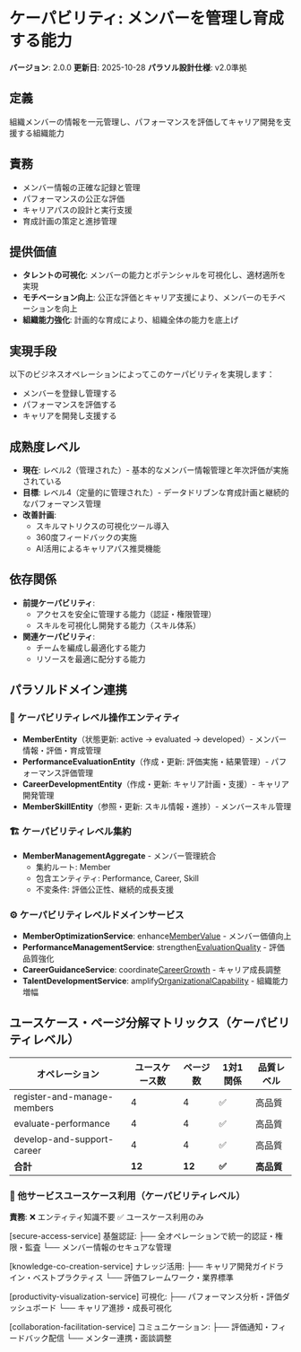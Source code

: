 # ケーパビリティ: メンバーを管理し育成する能力

**バージョン**: 2.0.0
**更新日**: 2025-10-28
**パラソル設計仕様**: v2.0準拠

## 定義

組織メンバーの情報を一元管理し、パフォーマンスを評価してキャリア開発を支援する組織能力

## 責務

- メンバー情報の正確な記録と管理
- パフォーマンスの公正な評価
- キャリアパスの設計と実行支援
- 育成計画の策定と進捗管理

## 提供価値

- **タレントの可視化**: メンバーの能力とポテンシャルを可視化し、適材適所を実現
- **モチベーション向上**: 公正な評価とキャリア支援により、メンバーのモチベーションを向上
- **組織能力強化**: 計画的な育成により、組織全体の能力を底上げ

## 実現手段

以下のビジネスオペレーションによってこのケーパビリティを実現します：

- メンバーを登録し管理する
- パフォーマンスを評価する
- キャリアを開発し支援する

## 成熟度レベル

- **現在**: レベル2（管理された）- 基本的なメンバー情報管理と年次評価が実施されている
- **目標**: レベル4（定量的に管理された）- データドリブンな育成計画と継続的なパフォーマンス管理
- **改善計画**:
  - スキルマトリクスの可視化ツール導入
  - 360度フィードバックの実施
  - AI活用によるキャリアパス推奨機能

## 依存関係

- **前提ケーパビリティ**:
  - アクセスを安全に管理する能力（認証・権限管理）
  - スキルを可視化し開発する能力（スキル体系）
- **関連ケーパビリティ**:
  - チームを編成し最適化する能力
  - リソースを最適に配分する能力

## パラソルドメイン連携

### 🎯 ケーパビリティレベル操作エンティティ
- **MemberEntity**（状態更新: active → evaluated → developed）- メンバー情報・評価・育成管理
- **PerformanceEvaluationEntity**（作成・更新: 評価実施・結果管理）- パフォーマンス評価管理
- **CareerDevelopmentEntity**（作成・更新: キャリア計画・支援）- キャリア開発管理
- **MemberSkillEntity**（参照・更新: スキル情報・進捗）- メンバースキル管理

### 🏗️ ケーパビリティレベル集約
- **MemberManagementAggregate** - メンバー管理統合
  - 集約ルート: Member
  - 包含エンティティ: Performance, Career, Skill
  - 不変条件: 評価公正性、継続的成長支援

### ⚙️ ケーパビリティレベルドメインサービス
- **MemberOptimizationService**: enhance[MemberValue]() - メンバー価値向上
- **PerformanceManagementService**: strengthen[EvaluationQuality]() - 評価品質強化
- **CareerGuidanceService**: coordinate[CareerGrowth]() - キャリア成長調整
- **TalentDevelopmentService**: amplify[OrganizationalCapability]() - 組織能力増幅

## ユースケース・ページ分解マトリックス（ケーパビリティレベル）

| オペレーション | ユースケース数 | ページ数 | 1対1関係 | 品質レベル |
|---------------|--------------|---------|----------|-----------|
| register-and-manage-members | 4 | 4 | ✅ | 高品質 |
| evaluate-performance | 4 | 4 | ✅ | 高品質 |
| develop-and-support-career | 4 | 4 | ✅ | 高品質 |
| **合計** | **12** | **12** | **✅** | **高品質** |

### 🔗 他サービスユースケース利用（ケーパビリティレベル）
**責務**: ❌ エンティティ知識不要 ✅ ユースケース利用のみ

[secure-access-service] 基盤認証:
├── 全オペレーションで統一的認証・権限・監査
└── メンバー情報のセキュアな管理

[knowledge-co-creation-service] ナレッジ活用:
├── キャリア開発ガイドライン・ベストプラクティス
└── 評価フレームワーク・業界標準

[productivity-visualization-service] 可視化:
├── パフォーマンス分析・評価ダッシュボード
└── キャリア進捗・成長可視化

[collaboration-facilitation-service] コミュニケーション:
├── 評価通知・フィードバック配信
└── メンター連携・面談調整

